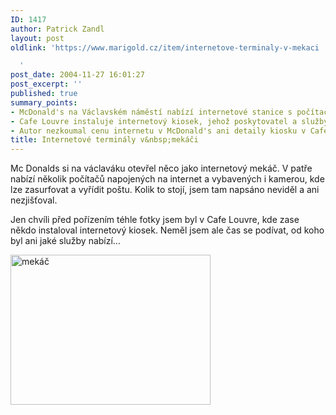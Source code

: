 ```yaml
---
ID: 1417
author: Patrick Zandl
layout: post
oldlink: 'https://www.marigold.cz/item/internetove-terminaly-v-mekaci

  '
post_date: 2004-11-27 16:01:27
post_excerpt: ''
published: true
summary_points:
- McDonald's na Václavském náměstí nabízí internetové stanice s počítači a kamerami.
- Cafe Louvre instaluje internetový kiosek, jehož poskytovatel a služby jsou neznámé.
- Autor nezkoumal cenu internetu v McDonald's ani detaily kiosku v Cafe Louvre.
title: Internetové terminály v&nbsp;mekáči
---
```


<p>
Mc Donalds si na václaváku otevřel něco jako internetový mekáč. V patře nabízí několik počítačů napojených na internet a vybavených i kamerou, kde lze zasurfovat a vyřídit poštu. Kolik to stojí, jsem tam napsáno neviděl a ani nezjišťoval.</p>

<p>
Jen chvíli před pořízením téhle fotky jsem byl v Cafe Louvre, kde zase někdo instaloval internetový kiosek. Neměl jsem ale čas se podívat, od koho byl ani jaké služby nabízí&#8230;</p>

<p>
<img src="/wp-content/uploads/1/mms-845250276.jpeg" alt="mekáč" width="320" height="240" />
</p>